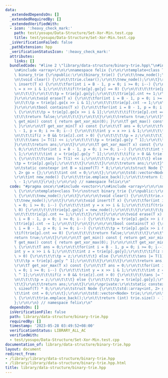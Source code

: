 ```yaml
---
data:
  _extendedDependsOn: []
  _extendedRequiredBy: []
  _extendedVerifiedWith:
  - icon: ':heavy_check_mark:'
    path: test/yosupo/Data-Structure/Set-Xor-Min.test.cpp
    title: test/yosupo/Data-Structure/Set-Xor-Min.test.cpp
  _isVerificationFailed: false
  _pathExtension: hpp
  _verificationStatusIcon: ':heavy_check_mark:'
  attributes:
    links: []
  bundledCode: "#line 2 \"library/data-structure/binary-trie.hpp\"\n#include <vector>\r\
    \n#include <array>\r\n\r\nnamespace felix {\r\n\r\ntemplate<class T>\r\nstruct\
    \ binary_trie {\r\npublic:\r\n\tbinary_trie() {\r\n\t\tnew_node();\r\n\t}\r\n\r\
    \n\tvoid clear() {\r\n\t\ttrie.clear();\r\n\t\tnew_node();\r\n\t}\r\n\r\n\tvoid\
    \ insert(T x) {\r\n\t\tfor(int i = B - 1, p = 0; i >= 0; i--) {\r\n\t\t\tint y\
    \ = x >> i & 1;\r\n\t\t\tif(trie[p].go[y] == 0) {\r\n\t\t\t\ttrie[p].go[y] = new_node();\r\
    \n\t\t\t}\r\n\t\t\tp = trie[p].go[y];\r\n\t\t\ttrie[p].cnt += 1;\r\n\t\t}\r\n\t\
    }\r\n\r\n\tvoid erase(T x) {\r\n\t\tfor(int i = B - 1, p = 0; i >= 0; i--) {\r\
    \n\t\t\tp = trie[p].go[x >> i & 1];\r\n\t\t\ttrie[p].cnt -= 1;\r\n\t\t}\r\n\t\
    }\r\n\r\n\tbool contains(T x) {\r\n\t\tfor(int i = B - 1, p = 0; i >= 0; i--)\
    \ {\r\n\t\t\tp = trie[p].go[x >> i & 1];\r\n\t\t\tif(trie[p].cnt == 0) {\r\n\t\
    \t\t\treturn false;\r\n\t\t\t}\r\n\t\t}\r\n\t\treturn true;\r\n\t}\r\n\r\n\tT\
    \ get_min() const { return get_xor_min(0); }\r\n\tT get_max() const { return get_xor_max(0);\
    \ }\r\n\r\n\tT get_xor_min(T x) const {\r\n\t\tT ans = 0;\r\n\t\tfor(int i = B\
    \ - 1, p = 0; i >= 0; i--) {\r\n\t\t\tint y = x >> i & 1;\r\n\t\t\tint z = trie[p].go[y];\r\
    \n\t\t\tif(z > 0 && trie[z].cnt > 0) {\r\n\t\t\t\tp = z;\r\n\t\t\t} else {\r\n\
    \t\t\t\tans |= T(1) << i;\r\n\t\t\t\tp = trie[p].go[y ^ 1];\r\n\t\t\t}\r\n\t\t\
    }\r\n\t\treturn ans;\r\n\t}\r\n\r\n\tT get_xor_max(T x) const {\r\n\t\tT ans =\
    \ 0;\r\n\t\tfor(int i = B - 1, p = 0; i >= 0; i--) {\r\n\t\t\tint y = x >> i &\
    \ 1;\r\n\t\t\tint z = trie[p].go[y ^ 1];\r\n\t\t\tif(z > 0 && trie[z].cnt > 0)\
    \ {\r\n\t\t\t\tans |= T(1) << i;\r\n\t\t\t\tp = z;\r\n\t\t\t} else {\r\n\t\t\t\
    \tp = trie[p].go[y];\r\n\t\t\t}\r\n\t\t}\r\n\t\treturn ans;\r\n\t}\r\n\r\nprivate:\r\
    \n\tstatic constexpr int B = sizeof(T) * 8;\r\n\r\n\tstruct Node {\r\n\t\tstd::array<int,\
    \ 2> go = {};\r\n\t\tint cnt = 0;\r\n\t};\r\n\r\n\tstd::vector<Node> trie;\r\n\
    \r\n\tint new_node() {\r\n\t\ttrie.emplace_back();\r\n\t\treturn (int) trie.size()\
    \ - 1;\r\n\t}\r\n};\r\n\r\n} // namespace felix\r\n"
  code: "#pragma once\r\n#include <vector>\r\n#include <array>\r\n\r\nnamespace felix\
    \ {\r\n\r\ntemplate<class T>\r\nstruct binary_trie {\r\npublic:\r\n\tbinary_trie()\
    \ {\r\n\t\tnew_node();\r\n\t}\r\n\r\n\tvoid clear() {\r\n\t\ttrie.clear();\r\n\
    \t\tnew_node();\r\n\t}\r\n\r\n\tvoid insert(T x) {\r\n\t\tfor(int i = B - 1, p\
    \ = 0; i >= 0; i--) {\r\n\t\t\tint y = x >> i & 1;\r\n\t\t\tif(trie[p].go[y] ==\
    \ 0) {\r\n\t\t\t\ttrie[p].go[y] = new_node();\r\n\t\t\t}\r\n\t\t\tp = trie[p].go[y];\r\
    \n\t\t\ttrie[p].cnt += 1;\r\n\t\t}\r\n\t}\r\n\r\n\tvoid erase(T x) {\r\n\t\tfor(int\
    \ i = B - 1, p = 0; i >= 0; i--) {\r\n\t\t\tp = trie[p].go[x >> i & 1];\r\n\t\t\
    \ttrie[p].cnt -= 1;\r\n\t\t}\r\n\t}\r\n\r\n\tbool contains(T x) {\r\n\t\tfor(int\
    \ i = B - 1, p = 0; i >= 0; i--) {\r\n\t\t\tp = trie[p].go[x >> i & 1];\r\n\t\t\
    \tif(trie[p].cnt == 0) {\r\n\t\t\t\treturn false;\r\n\t\t\t}\r\n\t\t}\r\n\t\t\
    return true;\r\n\t}\r\n\r\n\tT get_min() const { return get_xor_min(0); }\r\n\t\
    T get_max() const { return get_xor_max(0); }\r\n\r\n\tT get_xor_min(T x) const\
    \ {\r\n\t\tT ans = 0;\r\n\t\tfor(int i = B - 1, p = 0; i >= 0; i--) {\r\n\t\t\t\
    int y = x >> i & 1;\r\n\t\t\tint z = trie[p].go[y];\r\n\t\t\tif(z > 0 && trie[z].cnt\
    \ > 0) {\r\n\t\t\t\tp = z;\r\n\t\t\t} else {\r\n\t\t\t\tans |= T(1) << i;\r\n\t\
    \t\t\tp = trie[p].go[y ^ 1];\r\n\t\t\t}\r\n\t\t}\r\n\t\treturn ans;\r\n\t}\r\n\
    \r\n\tT get_xor_max(T x) const {\r\n\t\tT ans = 0;\r\n\t\tfor(int i = B - 1, p\
    \ = 0; i >= 0; i--) {\r\n\t\t\tint y = x >> i & 1;\r\n\t\t\tint z = trie[p].go[y\
    \ ^ 1];\r\n\t\t\tif(z > 0 && trie[z].cnt > 0) {\r\n\t\t\t\tans |= T(1) << i;\r\
    \n\t\t\t\tp = z;\r\n\t\t\t} else {\r\n\t\t\t\tp = trie[p].go[y];\r\n\t\t\t}\r\n\
    \t\t}\r\n\t\treturn ans;\r\n\t}\r\n\r\nprivate:\r\n\tstatic constexpr int B =\
    \ sizeof(T) * 8;\r\n\r\n\tstruct Node {\r\n\t\tstd::array<int, 2> go = {};\r\n\
    \t\tint cnt = 0;\r\n\t};\r\n\r\n\tstd::vector<Node> trie;\r\n\r\n\tint new_node()\
    \ {\r\n\t\ttrie.emplace_back();\r\n\t\treturn (int) trie.size() - 1;\r\n\t}\r\n\
    };\r\n\r\n} // namespace felix\r\n"
  dependsOn: []
  isVerificationFile: false
  path: library/data-structure/binary-trie.hpp
  requiredBy: []
  timestamp: '2023-05-28 03:49:52+08:00'
  verificationStatus: LIBRARY_ALL_AC
  verifiedWith:
  - test/yosupo/Data-Structure/Set-Xor-Min.test.cpp
documentation_of: library/data-structure/binary-trie.hpp
layout: document
redirect_from:
- /library/library/data-structure/binary-trie.hpp
- /library/library/data-structure/binary-trie.hpp.html
title: library/data-structure/binary-trie.hpp
---
```


